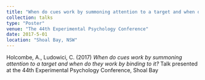 ```yaml
---
title: "When do cues work by summoning attention to a target and when do they work by binding to it?"
collection: talks
type: "Poster"
venue: "The 44th Experimental Psychology Conference"
date: 2017-5-01
location: "Shoal Bay, NSW"
---
```


Holcombe, A., Ludowici, C. (2017) <i>When do cues work by summoning attention to a target and when do they work by binding to it?</i> Talk presented at the 44th Experimental Psychology Conference, Shoal Bay